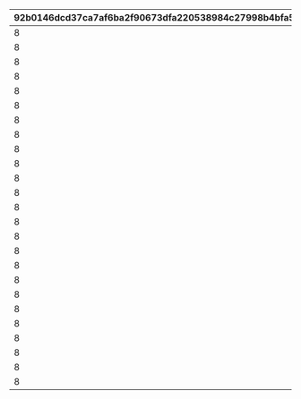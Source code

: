 |92b0146dcd37ca7af6ba2f90673dfa220538984c27998b4bfa55f54051a36672|08acbd84d31ad7d9ebb7c77b76beb720f84eb88ca8e7426c1befbca0da88ef4c|2c50181a8d188389ba7d60bfa210fc4da644296cbe4afdcb091f981949142915|b4d9f2802275dcfab20d414e09314166394a2cf59a6460b16e58cc3e3bfc93ea|76ef4997d120e92ff0d1d280c9904bb2eec2c4703437c07f7c40feb358ce7682|ddfdc38c6f1757fec3176018d0dc2ef22547962b66e52ff3e796353ca9ba7f38|1f92eeeb5ac1b98a9a3a1a9373cad59b54fc3e18ac917d47f5ea728e6525b75a|4163a3e9ca859295bedea727e141c394a7ec808ed1f6cf25e49f50e80950623c|329d62aacf218c85fc9893c00e8db294fbb2736664e490c4bc4f9863812f367b|f6950b4c92edd2ba01fcda4334b02f8c11f01b2a3d855b0f0fa1549da5463c8f|2d827fea41ec04e9e0250aaa13975e637ffb522dcd9c10825dbdc1e1163d75d0|b994c7f6ec46251db8d8c36e7664331f928a4d1f9336ceb4f7e5c19ab8a9fc09|1f53f8d7cf64e598139ca67028e5e4f6618c151c5a2a6d6a5a1df2d5fc1c704f|f5c15b941a98150a11c453402dd442a57a888988ae5eebe5ea640ff6853712c5|2c1ffeaa9e2c333b3fb62dca486cb5c1066c9d5ce04cb53ad6fb91d16906dfa0|a1b6df971d99c7508e13bf11eff870abac7a9a5a2806e44bc4e351ad26a73aaa|
| --- | --- | --- | --- | --- | --- | --- | --- | --- | --- | --- | --- | --- | --- | --- | --- |
|8|0|0|0|0|0|0|91002|140000|30|0|0|4|110001|0|1|
|8|0|0|0|0|0|0|91002|140000|30|0|0|4|110002|0|1|
|8|0|0|0|0|0|0|91002|140000|30|0|0|4|110003|0|1|
|8|0|0|0|0|0|0|91002|140000|30|0|0|4|110004|0|1|
|8|0|0|0|0|0|0|91002|140000|30|0|0|4|110005|0|1|
|8|0|0|0|0|0|0|91002|140000|30|0|0|4|120001|0|1|
|8|0|0|0|0|0|0|91002|140000|30|0|0|4|120002|0|1|
|8|0|0|0|0|0|0|91002|140000|30|0|0|4|120003|0|1|
|8|0|0|0|0|0|0|91002|140000|30|0|0|4|120004|0|1|
|8|0|0|0|0|0|0|91002|140000|30|0|0|4|120005|0|1|
|8|0|0|0|0|0|0|91002|140000|30|0|0|4|130001|0|1|
|8|0|0|0|0|0|0|91002|140000|30|0|0|4|130002|0|1|
|8|0|0|0|0|0|0|91002|140000|30|0|0|4|130003|0|1|
|8|0|0|0|0|0|0|91002|140000|30|0|0|4|130004|0|1|
|8|0|0|0|0|0|0|91002|140000|30|0|0|4|130005|0|1|
|8|0|0|0|0|0|0|91002|140000|30|0|0|4|140001|0|1|
|8|0|0|0|0|0|0|91002|140000|30|0|0|4|140002|0|1|
|8|0|0|0|0|0|0|91002|140000|30|0|0|4|140003|0|1|
|8|0|0|0|0|0|0|91002|140000|30|0|0|4|140004|0|1|
|8|0|0|0|0|0|0|91002|140000|30|0|0|4|140005|0|1|
|8|0|0|0|0|0|0|91002|140000|30|0|0|4|150001|0|1|
|8|0|0|0|0|0|0|91002|140000|30|0|0|4|150002|0|1|
|8|0|0|0|0|0|0|91002|140000|30|0|0|4|150003|0|1|
|8|0|0|0|0|0|0|91002|140000|30|0|0|4|150004|0|1|
|8|0|0|0|0|0|0|91002|140000|30|0|0|4|150005|0|1|